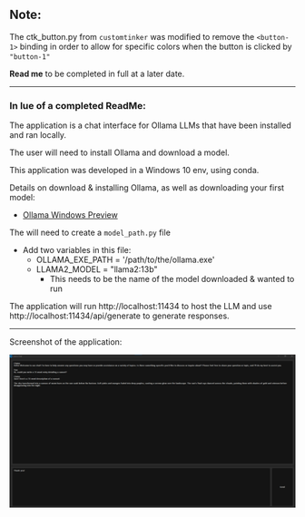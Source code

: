## Note:
The ctk_button.py from `customtinker` was modified to remove the `<button-1>` binding in order to allow for specific colors 
when the button is clicked by `"button-1"`

**Read me** to be completed in full at a later date.

---
### In lue of a completed ReadMe:
The application is a chat interface for Ollama LLMs that have been installed and ran locally.

The user will need to install Ollama and download a model.

This application was developed in a Windows 10 env, using conda.

Details on download & installing Ollama, as well as downloading your first model:

- [Ollama Windows Preview](https://ollama.com/blog/windows-preview)

The will need to create a `model_path.py` file
* Add two variables in this file:
  * OLLAMA_EXE_PATH = '/path/to/the/ollama.exe'
  * LLAMA2_MODEL = "llama2:13b" 
    * This needs to be the name of the model downloaded & wanted to run

The application will run http://localhost:11434 to host the LLM and use http://localhost:11434/api/generate to generate 
responses.

---
Screenshot of the application:

![img.png](media/img.png)

